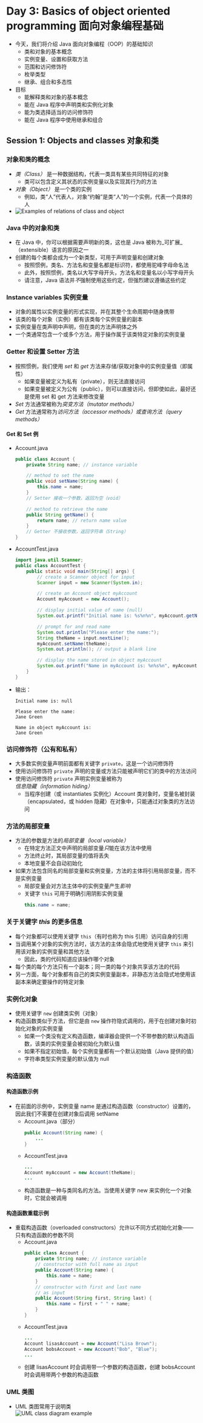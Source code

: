 # Day 3: Basics of object oriented programming 面向对象编程基础  
- 今天，我们将介绍 Java 面向对象编程（OOP）的基础知识  
    - 类和对象的基本概念  
    - 实例变量、设置和获取方法  
    - 范围和访问修饰符  
    - 枚举类型  
    - 继承、组合和多态性  
- 目标  
    - 能解释类和对象的基本概念  
    - 能在 Java 程序中声明类和实例化对象  
    - 能为类选择适当的访问修饰符  
    - 能在 Java 程序中使用继承和组合  

## Session 1: Objects and classes 对象和类  
### 对象和类的概念  
- *类（Class）* 是一种数据结构，代表一类具有某些共同特征的对象  
    - 类可以包含定义其状态的实例变量以及实现其行为的方法  
- *对象（Object）* 是一个类的实例  
    - 例如，类“人”代表人，对象“约翰”是类“人”的一个实例，代表一个具体的人  
- ![Examples of relations of class and object](img/03-1-01-Examples_of_relations_of_class_and_object.png)  

### Java 中的对象和类  
- 在 Java 中，你可以根据需要声明新的类，这也是 Java 被称为_可扩展_（extensible）语言的原因之一  
- 创建的每个类都会成为一个新类型，可用于声明变量和创建对象  
    - 按照惯例，类名、方法名和变量名都是标识符，都使用驼峰字母命名法  
    - 此外，按照惯例，类名以大写字母开头，方法名和变量名以小写字母开头  
    - 请注意，Java 语法并*不*强制使用这些约定，但强烈建议遵循这些约定  

### Instance variables 实例变量  
- 对象的属性以实例变量的形式实现，并在其整个生命周期中随身携带  
- 该类的每个对象（实例）都有该类每个实例变量的副本  
- 实例变量在类声明中声明，但在类的方法声明体之外  
- 一个类通常包含一个或多个方法，用于操作属于该类特定对象的实例变量  

### Getter 和设置 Setter 方法  
- 按照惯例，我们使用 _set_ 和 _get_ 方法来存储/获取对象中的实例变量值（即属性）  
    - 如果变量被定义为私有（private），则无法直接访问  
    - 如果变量被定义为公有（public），则可以直接访问，但即使如此，最好还是使用 set 和 get 方法来修改变量  
- _Set_ 方法通常被称为*突变方法（mutator methods）*  
- _Get_ 方法通常称为*访问方法（accessor methods）*或*查询方法（query methods）*  
#### Get 和 Set 例  
- Account.java
  ```java
  public class Account {
      private String name; // instance variable

      // method to set the name
      public void setName(String name) {
          this.name = name;
      }
      // Setter 接收一个参数，返回为空（void）

      // method to retrieve the name
      public String getName() {
          return name; // return name value
      }
      // Getter 不接收参数，返回字符串（String）
  }
  ```
- AccountTest.java
  ```java
  import java.util.Scanner;
  public class AccountTest {
      public static void main(String[] args) {
          // create a Scanner object for input
          Scanner input = new Scanner(System.in);

          // create an Account object myAccount
          Account myAccount = new Account();

          // display initial value of name (null)
          System.out.printf("Initial name is: %s%n%n", myAccount.getName());

          // prompt for and read name
          System.out.println("Please enter the name:");
          String theName = input.nextLine();
          myAccount.setName(theName);
          System.out.println(); // output a blank line

          // display the name stored in object myAccount
          System.out.printf("Name in myAccount is: %n%s%n", myAccount.getName());
      }
  }
- 输出：  
  ```shell
  Initial name is: null

  Please enter the name:
  Jane Green

  Name in object myAccount is:
  Jane Green
  ```

### 访问修饰符（公有和私有）  
- 大多数实例变量声明前面都有关键字 `private`，这是一个访问修饰符  
- 使用访问修饰符 `private` 声明的变量或方法只能被声明它们的类中的方法访问  
- 使用访问修饰符 `private` 声明实例变量被称为*信息隐藏（information hiding）*
    - 当程序创建（或 instantiates 实例化）Account 类对象时，变量名被封装（encapsulated，或 hidden 隐藏）在对象中，只能通过对象类的方法访问  

### 方法的局部变量  
- 方法的参数是方法的*局部变量（local variable）*  
    - 在特定方法正文中声明的局部变量*只*能在该方法中使用  
    - 方法终止时，其局部变量的值将丢失  
    - 本地变量不会自动初始化  
- 如果方法包含同名的局部变量和实例变量，方法的主体将引用局部变量，而不是实例变量  
    - 局部变量会对方法主体中的实例变量产生*影响*  
    - 关键字 `this` 可用于明确引用阴影实例变量  
      ```java
      this.name = name;
      ```

### 关于关键字 _this_ 的更多信息  
- 每个对象都可以使用关键字 `this`（有时也称为 this 引用）访问自身的引用  
- 当调用某个对象的实例方法时，该方法的主体会隐式地使用关键字 `this` 来引用该对象的实例变量和其他方法  
    - 因此，类的代码知道应该操作哪个对象  
- 每个类的每个方法只有一个副本；同一类的每个对象共享该方法的代码  
- 另一方面，每个对象都有自己的类实例变量副本，非静态方法会隐式地使用该副本来确定要操作的特定对象  

### 实例化对象  
- 使用关键字 `new` 创建类实例（对象）  
- 构造函数类似于方法，但它是由 `new` 操作符隐式调用的，用于在创建对象时初始化对象的实例变量  
    - 如果一个类没有定义构造函数，编译器会提供一个不带参数的默认构造函数，该类的实例变量会被初始化为默认值  
    - 如果不指定初始值，每个实例变量都有一个默认初始值（Java 提供的值）  
    - 字符串类型实例变量的默认值为 null  

### 构造函数  
#### 构造函数示例  
- 在前面的示例中，实例变量 name 是通过构造函数（constructor）设置的，因此我们不需要在创建对象后调用 setName
    - Account.java（部分）
      ```java
      public Account(String name) {
          ...
      }
    - AccountTest.java
      ```java
      ...
      Account myAccount = new Account(theName);
      ...
      ```
    - 构造函数是一种与类同名的方法。当使用关键字 new 来实例化一个对象时，它就会被调用  
#### 构造函数重载示例
- 重载构造函数（overloaded constructors）允许以不同方式初始化对象——只有构造函数的参数不同  
    - Account.java  
      ```java
      public class Account {
          private String name; // instance variable
          // constructor with full name as input
          public Account(String name) { 
              this.name = name; 
          } 
          // constructor with first and last name
          // as input
          public Account(String first, String last) { 
              this.name = first + " " + name; 
          } 
      }
      ```
    - AccountTest.java
      ```java
      ...
      Account lisasAccount = new Account("Lisa Brown");
      Account bobsAccount = new Account("Bob", "Blue");
      ...
      ```
    - 创建 lisasAccount 时会调用带一个参数的构造函数，创建 bobsAccount 时会调用带两个参数的构造函数  

### UML 类图  
- UML 类图常用于说明类  
  ![UML class diagram example](img/03-1-02-UML_class_diagram_example.png)